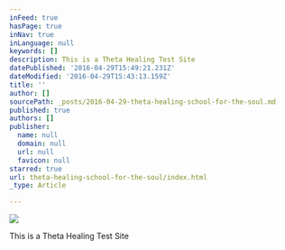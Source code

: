 ```yaml
---
inFeed: true
hasPage: true
inNav: true
inLanguage: null
keywords: []
description: This is a Theta Healing Test Site
datePublished: '2016-04-29T15:49:21.231Z'
dateModified: '2016-04-29T15:43:13.159Z'
title: ''
author: []
sourcePath: _posts/2016-04-29-theta-healing-school-for-the-soul.md
published: true
authors: []
publisher:
  name: null
  domain: null
  url: null
  favicon: null
starred: true
url: theta-healing-school-for-the-soul/index.html
_type: Article

---
```

![](https://the-grid-user-content.s3-us-west-2.amazonaws.com/69a86263-e774-4008-a9bb-8789d05e6a3d.jpg)

This is a Theta Healing Test Site